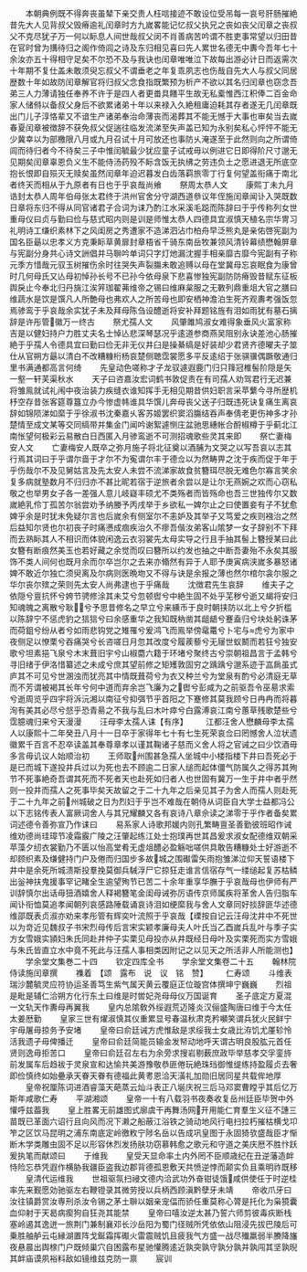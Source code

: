 <!-- { "loadSidebar": true } -->
　　本朝典例既不得奔丧虽辇下亲交贵人枉唁接迹不敢设位受吊每一哀号肝肠摧絶昔先大人见背叔父毁瘠逾礼闰章时方九嵗畧能记忆叔父执兄之丧如丧父闰章之丧叔父不克尽犹子万一何以眎息人间世哉叔父闵不肖善病苦吟谓不胜吏事常望以归田昔在官时曾为搆待归之阁作倚闾之诗及东归相见喜曰先人累世名德无中夀今吾年七十余汝亦五十得相守足矣不尔恐不及与我诀也闰章唯唯泣下故每出游必计日而返需次十年期不复仕盖未敢须臾忘叔父不谓垂老之年复乖夙志也伤哉自先大人与叔父同居歴数十年如故防闰章解官将归叔父念食指既繁预为析产不欲以其名归闰章也窃念吾弟三人力薄请独任奉养不许于是四人者更畨具饍平生故无私槖惟西江积俸二百金命家人储偫以备叔父身后不欲累诸弟十年以来禄入久絶租庸迫耗其存者遂无几闰章既出门儿子淳恪辈又不谙生产诸弟奉治命薄丧而渴葬其不能无憾于大事也审矣当去嵗春夏闰章被徴辞不获免叔父促遄往临发流涕至失声盖已知为永别矣私心怦怦不能无少冀幸以为部檄限八月或九月召试十月可放还也事防乆淹遂至于此然则向之所谓倚闾而待归者今不待矣三子中惟闰毓最少犹应童子试戒毋以例进它日即得阶尺寸邈无见期矣闰章辜恩负义生不能侍汤药殁不眎含饭无执绋之劳违负土之愿进退无所底空抱长恨即自殒灭无赎矣虽然闰章年迫迟暮发白齿落羁旅零丁行复何望盖衔痛于南北者终天而相从于九原者有日也于乎哀哉尚飨
　　祭周太恭人文
　　康熙丁未九月诰封太恭人周年伯母张太君终于洪州官舍分守湖西道叅议年侄施闰章闻讣入哭既数日章将东归不得从同官诸君子合词为诔乃酌江水采溪毛跽而陈辞曰于乎传称列女世重母仪曰贞与勤曰俭与慈式昭内则是训是师惟太恭人四德具宜淑慎天植名宗华冑习礼明诗工缣织素林下之风闺房之秀遭家不造涕泗沾巾柏舟早泛熊丸是亲佑啓宪副为国名臣朂以忠孝义方克秉眎草黄扉封章梧省千骑东南岳牧兼领风清铃幕绩懋翰屏章与宪副分身共心诗文詶倡并马聨吟单词只字灯灺漏沈握手相亲靡古靡今宪副有子称元季方惜哉元驭玉树摧伤余时往哭失声裂膓未敢追赙以母在堂冀母忘哀眠食为康曾时几何母氏又亾母初悼孙长号不已孙今依母泉下悲喜惨独宪副防防瘠毁昔赋东征板舆戾止今奉北归丹旐江涘笄珈翟茀维帝之锡曰维麻枲服之无斁列鼎重俎大官之膳曰维蔬水是饮是馔凡人所艶母也弗欢人之所苦母也即安栖神澹泊生死齐观夀考强饭忽焉骖鸾于乎哀哉余实犹子未及拜母陈刍设醴逝将安补拜题铭旌有泪如雨犹有墓石摛辞是许彤管徽万一终古
　　祭尤孺人文
　　风肇雎鸠淑女难得象垂风火富家称吉是以健妇持户力胜丈夫名士悼亾悲深琴瑟况乎逺道参商燕吴阻别永诀差池心肠摧絶于乎孺人令德具宜曰勤曰俭无非无仪井臼是操綦缟是好装却少君贤齐德曜夫子筮仕从官朔方朂以清白不改糟糠桁杨哀楚侧聴霑裳愿多平反逺绍于张骐骥偶蹶敬通归里书满通都高言何绮
　　先皇动色嗟称才子龙驭遽遐鹿门归只箨冠椎髻阶隠是矢一壑一轩芙渠秋水
　　天子曰咨嘉汝宏词鹤书敦促责在有司孺人劝驾君行无迟兼将雏鳯就试礼闱中夜治装力疾缝衣谁知挥手无相见期昔供妇职言采苹蘩今寻所歴机杼空存昔张客筵尊簋立办今惨虚帏谁具华馔儿奔母丧父送子归既违死诀复痛生离哀辞如锦陨涕如縻于乎徐淑书沈秦嘉乆客苏姬罢织窦滔膓结吞声奉倩老更伤神多才孙楚情至成文某等交同缟带并集金门闻吟谢絮遽恻庄盆驰思繐帐合酹椒樽于乎蓟北江南怅望何极彩云易散白日西匿入月骖鸾逝不可测招魂歌些灵其来即
　　祭亡妻梅安人文
　　亡妻梅安人既卒之弥月施子将北征奠以酒脯为文哭之以写吾哀以志其行焉其词曰于乎谓尔啬于才尔不为寃谓尔丰于德佥以为然畴畀之沈于疾而促于年于乎伤哉尔不及见舅姑言及先太安人未尝不流涕家故食贫簪珥尽脱无难色尔寡言笑余复多病就塾数月不归归亦不甚比昵若宿于逆旅者余尝以是让尔无燕婉之欢而心窃私敬之也举男女子各一差强人意儿岐嶷丰硕尤不类殇者而皆殇命也吾三世独传尔又数嵗絶乳伶丁孤苦尔翁尝劝予纳媵予丙戌举于乡欲私一婢尔止之曰使置妾有子不犹愈婢乎余是时犹未免疑尔言也后嵗余有侧室尔不恚妒及其举子又笃爱之疾则襁治之然后益知尔贤也尔初丧子时痛懑成痼疾治久不瘳吾偕汝弟客山隂梦一女子辞别不下拜而去熟眎其人不相识而体貌闲逸云衣羽裳先太母实导之行且手抽其髻上簪授某曰此女簪有断痕然美玉也若好藏之余觉而叹曰簪所以约发也抽之中断吾妻殆不永矣其服饰不类人间何也既月余而尔卒岂尔之去来亦翛然有异于人耶予庚寅病浃嵗多暴怒诸婢不敢近尔独亡须臾离及尔病则医晩圽又不得与诀是余报之薄也然尔棺尔衾尔服之华尔丧尔殡之荣则先太安人尚弗逮也于乎痛哉
　　沈徴君先生哀辞
　　维夫子之依隠兮亶抗怀兮姱节骋修涂其未艾兮忽顿辔兮中絶生固不处乎芜秽兮逝又朅将安归知魂魄之离散兮耿兮予思昔修名之早立兮来纁币于良时朝挟防以北上兮夕折槛以陈辞宁不惩虎豹之狺狺兮曰余感重华之我知既枘凿其龃龉兮蹇盍归兮块处躬诛茅而荷鉏兮纷从者兮如雨悲钩党之雉罹兮爰鸿飞而鳯举傍鼋鼍兮卜宅与虎兮为家中夜侧足以憭栗兮吞痛哭兮长咨嗟日月忽其改度兮履蒺藜兮无屦世蚁鬭而若狂兮独安歌兮坦素挹飞泉兮木末葺旧宇兮山椒麕六籍于环堵兮聚终古兮崇朝祖昌言于孟韩兮寻旧绪于伊洛惜纂述之未成兮庶其望前修之矩矱敦固穷之踽踽兮邈系迹于嵓扄虽式庐其不可见兮世溷浊而犹亮其中情既葺荷兮为衣又种兰兮为堂泉有酌兮必清庭无草而不芳谓被褐其长年兮何中道而弃余岂飞廉为之辔兮彭咸为之前驱吾令巫昜求索兮逝周览乎四宇将泝沅湘以南征兮抑弭节乎首阳之下蹇修其莫我顾兮日冉冉而将暮洵有美其必尽兮惄乎恐青昜之不我与乱曰木叶瘁兮白露溥哀江南兮蕙草残歌楚些兮霑臆魂归来兮天漫漫
　　汪母李太孺人诔【有序】
　　江都汪舍人懋麟母李太孺人以康熙十二年癸丑八月十一日卒于家得年七十有七生死荣哀佥曰罔憾舍人泣状遗徽累千百言不忍卒读盖其奉尊章孝以谨其鞠诸子慈而义舍人将之官诫之曰少饮酒毋多言毋讥议人始顺治初
　　王师取州围甚急孺人坐城中小楼指楼下井曰吾死必于是已而城下遂投井兵过以为死也去不顾逾二日家人缒而起体僵气防属久之得苏其殉节不死事絶奇吾谓其死而不死者天也赴死如归者人也世固有冀万一生于井中者乎然则一投井而孺人之死事毕矣天故留之于二十九年之后亲见其子为舍人而孺人则赴死于二十九年之前州城破之日为烈妇于乎岂不难哉在朝侍从词臣自大学士益都冯公以下志铭传表人富厥词舍人与其兄耀麟又各有哀诗八章佘读之涕零于乎作者备矣累词述德令善弥宣乃作诔曰
　　易系家人诗歌邦媛内则孔繁畴亶圣善勤彼班昭作诫维劝德尚珪璋节凌霜霰广陵之汪肇起练江处士抱璞再世其昌爰求淑女配德维双朝采苹藻夕纫衣裳勤乃不匮以怡高堂肴无虚俎醴必盈觞咄嗟供具敢告糟糠处士好游逝不却顾织素及缣健持门户及倦而归国步多故城之围礟雷矢雨抱雏涕泣仰天誓语楼下井中是余死所城溃斯投羣挽莫御兵駴浮尸它掠狂走谁言信宿存气一缕缒起复苏枯鳞出釡神扶鬼援事罕记睹全生逾望殉节已苦二十余年重享华膴于乎哀哉母也伊师有严训辞慎尔出话毋狃酒嬉舍人释褐簪笔金闺母诫弥厉语传京师属疾将革舍人告归脂车闻讣衔恤莫追孝闻朝列哀感路陲载诵哀诗泪如绠縻我与舍人文章同好掞辞匪华述德维邵既表贞淑亦劝来孝彤管有辉奕叶流照于乎哀哉【瑮按自记云汪母沈井中不死世以为竒近见魏叔子书宋烈母传后言宋实颖孝廉母夫人叶氏当乙酉嵗兵乱叶与季子实方女雪娥实頴妇朱氏同赴井仲子实栗见母投亦从井既经日母叶及实栗死而实方雪娥与朱氏皆直立水中竟不死此与汪孺人事相类因附记之以见天之所活非人所能测也】
　　学余堂文集巻二十四
　　钦定四库全书
　　学余堂文集卷二十五
　　翰林院侍读施闰章撰
　　襍着　【颂　露布　说　议　铭　赞】
　　仁寿颂
　　斗维表瑞沙麓毓灵应符协运圣善笃生紫气属天黄云覆庭正位璇宫体撰坤宁巍巍
　　烈祖是毗是辅仁洽朔方化行东土曰维是时喾妃尧母母仪万国诞育
　　圣子底定方夏混一文轨天作夀母再翼我
　　皇内总隂敎外绥遐荒迈隆炎汉俪盛陶唐曰维于今太任太姜厯勤
　　皇家三世有燿淑慎其仪重累显号春温秋肃克矜嚬笑谓兵犹火民鲜宁宇毋屠毋掠务予安堵
　　皇帝曰俞廷诫方虎惟敌是求绥我士女歳比洊饥尤厪轸怜活我遗孑毋俾播迁
　　皇帝曰俞廷简能员输金发帑动地呼天谓古明良股肱元首任贤则逸毋拒苦口
　　皇帝曰俞廷召左右为余旁求搜岩剔薮庶政毕举慈孝交孚銮旍前发属车后趋袚于灵泉宣和达愉共美游豫敬恭匪倦玩絶珠珰御惟缇练持盈履贞去奢即俭慎终如始疉承天眷天眷有德福此黄耉恩洽天潢礼加勋旧居同星共载侔地厚
　　皇帝祝厘陈词进酒睿藻天葩蒸云灿斗表正八埏庆祝三后马邓窦曹瞠乎其后亿万斯年咸歌仁寿
　　平湖湘颂
　　皇帝一十有八载羽书夜奏收复岳州廷臣毕贺中外懽呼兹葢我
　　皇上胜畧无前雄图式廓虞干再舞汤网开用能仁育羣生义征不譓三苗既已革面六诏行且向风而况下濑之船蔽江浴铁之骑动地风行电扫拉朽摧枯横戈卭笮之区饮马昆明之浦东南底定岭徼敉宁陟名岳以告成巩皇图于永固猗欤盛哉臣才惭断木学类雕虫固不足以形容休烈发扬肤功窃慕韩愈之歌元和守道之美庆厯不胜忭跃爰执笔而献颂曰
　　于维我
　　皇受天显命率土内外罔不臣顺歳纪在丑逆藩造衅恃险忘恭凭遐作横胁我疆臣盗我边郡背德孤恩敷天共愤逆悖而颠实负且乘明祚既移
　　皇清代运维我
　　世祖驱氛扫祲文德内洽武功外奋钳徒饿咸供使任于时逆桂率先来觐愿効驰驱左右鞭镫录其微劳授以兵柄西顾滇黔孽牙未靖
　　帝收爪牙曰汝往镇爵赏汝専刑杀汝令锡之茅土聨以姻亲宠偪而骄任重莫称心膂是托化为枭獍囊血仰射于天曷病瘈狗自狂尧其能禁
　　皇帝曰嘻汝逆太甚乃誓六师剪彼毒疢断栈塞岭遏其逸迸一旅荆门兼制襄邓长沙岳阳为蜀门径贼所凭依依山阻浸先拔巴陵后可乗胜舳舻云屯縁湖置阵戈鋋霜挥礟火雷震贼饥且疲我气方盛一战尽殱羸弱半賸降旛夜悬晨出舆榇门户既倾巢穴自困露布星驰懽腾逺近孰突孰守孰分孰并孰闯其坚孰晲其衅庙谟夙裕料敌如镜维兹克防一禀
　　宸训
